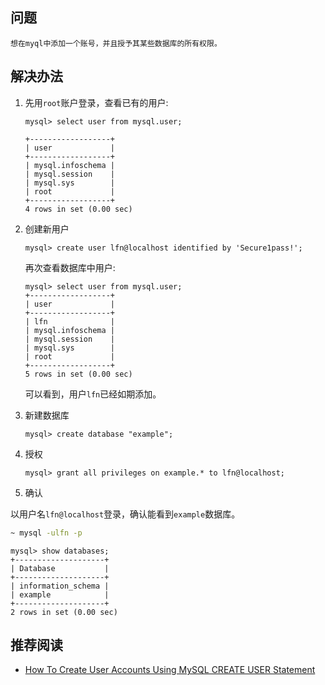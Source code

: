 ## 问题
    想在myql中添加一个账号，并且授予其某些数据库的所有权限。

## 解决办法

1. 先用`root`账户登录，查看已有的用户:
    ```mysql
    mysql> select user from mysql.user;

    +------------------+
    | user             |
    +------------------+
    | mysql.infoschema |
    | mysql.session    |
    | mysql.sys        |
    | root             |
    +------------------+
    4 rows in set (0.00 sec)
    ```

2. 创建新用户

    ```mysql
    mysql> create user lfn@localhost identified by 'Secure1pass!';
    ```
    再次查看数据库中用户:

    ```mysql
    mysql> select user from mysql.user;
    +------------------+
    | user             |
    +------------------+
    | lfn              |
    | mysql.infoschema |
    | mysql.session    |
    | mysql.sys        |
    | root             |
    +------------------+
    5 rows in set (0.00 sec)
    ```
    可以看到，用户`lfn`已经如期添加。

3. 新建数据库

    ```mysql
    mysql> create database "example";
    ```

4. 授权
    ```mysql
    mysql> grant all privileges on example.* to lfn@localhost;
    ```

5. 确认

以用户名`lfn@localhost`登录，确认能看到`example`数据库。
```bash
~ mysql -ulfn -p
```

```mysql
mysql> show databases;
+--------------------+
| Database           |
+--------------------+
| information_schema |
| example            |
+--------------------+
2 rows in set (0.00 sec)

```

## 推荐阅读
- [How To Create User Accounts Using MySQL CREATE USER Statement](https://www.mysqltutorial.org/mysql-create-user.aspx)